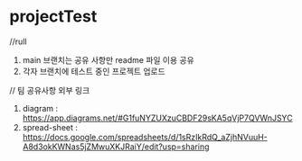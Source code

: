 # projectTest

//rull
1. main 브랜치는 공유 사항만 readme 파일 이용 공유
2. 각자 브랜치에 테스트 중인 프로젝트 업로드


// 팀 공유사항 외부 링크
1. diagram : https://app.diagrams.net/#G1fuNYZUXzuCBDF29sKA5qVjP7QVWnJSYC
2. spread-sheet : https://docs.google.com/spreadsheets/d/1sRzIkRdQ_aZjhNVuuH-A8d3okKWNas5jZMwuXKJRaiY/edit?usp=sharing
